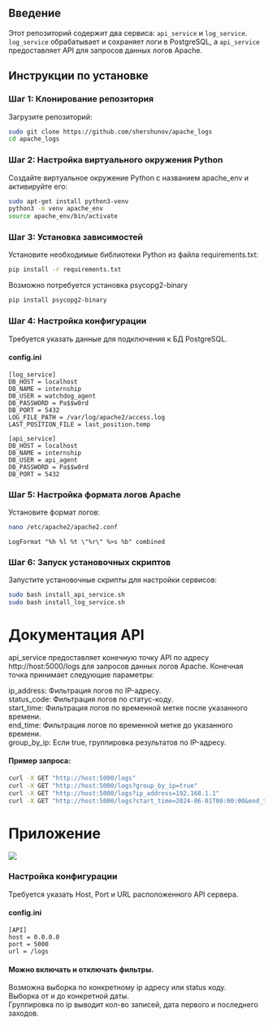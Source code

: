 ## Введение
Этот репозиторий содержит два сервиса: `api_service` и `log_service`. `log_service` обрабатывает и сохраняет логи в PostgreSQL, а `api_service` предоставляет API для запросов данных логов Apache.

## Инструкции по установке

### Шаг 1: Клонирование репозитория
Загрузите репозиторий:
```bash
sudo git clone https://github.com/shershunov/apache_logs
cd apache_logs
```

### Шаг 2: Настройка виртуального окружения Python
Создайте виртуальное окружение Python с названием apache_env и активируйте его:
```bash
sudo apt-get install python3-venv
python3 -m venv apache_env
source apache_env/bin/activate
```

### Шаг 3: Установка зависимостей
Установите необходимые библиотеки Python из файла requirements.txt:
```bash
pip install -r requirements.txt
```
Возможно потребуется установка psycopg2-binary
```bash
pip install psycopg2-binary
```

### Шаг 4: Настройка конфигурации
Требуется указать данные для подключения к БД PostgreSQL.
#### config.ini
```
[log_service]
DB_HOST = localhost
DB_NAME = internship
DB_USER = watchdog_agent
DB_PASSWORD = Pa$$w0rd
DB_PORT = 5432
LOG_FILE_PATH = /var/log/apache2/access.log
LAST_POSITION_FILE = last_position.temp

[api_service]
DB_HOST = localhost
DB_NAME = internship
DB_USER = api_agent
DB_PASSWORD = Pa$$w0rd
DB_PORT = 5432
```
### Шаг 5: Настройка формата логов Apache
Установите формат логов:
```bash
nano /etc/apache2/apache2.conf
```
```
LogFormat "%h %l %t \"%r\" %>s %b" combined
```

### Шаг 6: Запуск установочных скриптов
Запустите установочные скрипты для настройки сервисов:
```bash
sudo bash install_api_service.sh
sudo bash install_log_service.sh
```

# Документация API
api_service предоставляет конечную точку API по адресу http://host:5000/logs для запросов данных логов Apache. Конечная точка принимает следующие параметры:

ip_address: Фильтрация логов по IP-адресу.<br>
status_code: Фильтрация логов по статус-коду.<br>
start_time: Фильтрация логов по временной метке после указанного времени.<br>
end_time: Фильтрация логов по временной метке до указанного времени.<br>
group_by_ip: Если true, группировка результатов по IP-адресу.<br>
#### Пример запроса:
```bash
curl -X GET "http://host:5000/logs"
curl -X GET "http://host:5000/logs?group_by_ip=true"
curl -X GET "http://host:5000/logs?ip_address=192.168.1.1"
curl -X GET "http://host:5000/logs?start_time=2024-06-01T00:00:00&end_time=2024-06-10T23:59:59"
```
# Приложение
<img src="https://github.com/shershunov/apache_logs/assets/71601841/11c96e9c-1682-438f-bb9e-68073381871e"/>

### Настройка конфигурации
Требуется указать Host, Port и URL расположенного API сервера.

#### config.ini
```
[API]
host = 0.0.0.0
port = 5000
url = /logs
```

#### Можно включать и отключать фильтры.

Возможна выборка по конкретному ip адресу или status коду.<br>
Выборка от и до конкретной даты.<br>
Группировка по ip выводит кол-во записей, дата первого и последнего заходов.
